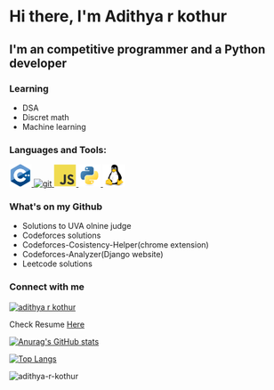 


# Hi there, I'm Adithya r kothur
## I'm an competitive programmer and a Python developer


### Learning 
* DSA
* Discret math
* Machine learning





<h3 align="left">Languages and Tools:</h3>
<p align="left"> <a href="https://www.w3schools.com/cpp/" target="_blank" rel="noreferrer"> <img src="https://raw.githubusercontent.com/devicons/devicon/master/icons/cplusplus/cplusplus-original.svg" alt="cplusplus" width="40" height="40"/> </a>    <a href="https://git-scm.com/" target="_blank" rel="noreferrer"> <img src="https://www.vectorlogo.zone/logos/git-scm/git-scm-icon.svg" alt="git" width="40" height="40"/> </a> <a href="https://developer.mozilla.org/en-US/docs/Web/JavaScript" target="_blank" rel="noreferrer"> <img src="https://raw.githubusercontent.com/devicons/devicon/master/icons/javascript/javascript-original.svg" alt="javascript" width="40" height="40"/> </a> <a href="https://www.python.org" target="_blank" rel="noreferrer"> <img src="https://raw.githubusercontent.com/devicons/devicon/master/icons/python/python-original.svg" alt="python" width="40" height="40"/> </a> <a href="https://www.linux.org/" target="_blank" rel="noreferrer"> <img src="https://raw.githubusercontent.com/devicons/devicon/master/icons/linux/linux-original.svg" alt="linux" width="40" height="40"/> </a></p>



### What's on my Github
* Solutions to UVA olnine judge
* Codeforces solutions
* Codeforces-Cosistency-Helper(chrome extension)
* Codeforces-Analyzer(Django website)
* Leetcode solutions


### Connect with me 
<a href="https://www.linkedin.com/in/adithya-r-kothur/" target="blank"><img align="center" src="https://raw.githubusercontent.com/rahuldkjain/github-profile-readme-generator/master/src/images/icons/Social/linked-in-alt.svg" alt="adithya r kothur" height="30" width="40" /></a>

Check Resume [Here](https://drive.google.com/file/d/180B0GtsKGNbaBW57eSs9UVOYwICCwtGr/view?usp=share_link)








[![Anurag's GitHub stats](https://github-readme-stats.vercel.app/api?username=adithya-r-kothur)](https://github.com/anuraghazra/github-readme-stats)



[![Top Langs](https://github-readme-stats.vercel.app/api/top-langs/?username=adithya-r-kothur&hide=javascript,html)](https://github.com/anuraghazra/github-readme-stats)



<p align="left"> <img src="https://komarev.com/ghpvc/?username=adithya-r-kothur&label=Profile%20views&color=0e75b6&style=flat" alt="adithya-r-kothur" /> </p>


